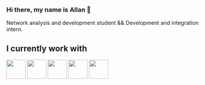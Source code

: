 ### Hi there, my name is Allan 👋
Network analysis and development student && Development and integration intern.

## **I currently work with**

  <img widht="50" height="50" src="https://cdn.jsdelivr.net/gh/devicons/devicon@latest/icons/javascript/javascript-original.svg" />    <img widht="50" height="50" src="https://cdn.jsdelivr.net/gh/devicons/devicon@latest/icons/css3/css3-original.svg" />  <img widht="50" height="50" 
 src="https://cdn.jsdelivr.net/gh/devicons/devicon@latest/icons/html5/html5-original.svg" />   <img widht="50" height="50"  src="https://cdn.jsdelivr.net/gh/devicons/devicon@latest/icons/amazonwebservices/amazonwebservices-plain-wordmark.svg" /> <img widht="50" height="50" src="https://cdn.jsdelivr.net/gh/devicons/devicon@latest/icons/git/git-original.svg" />
          
          
          
          
  
          
         

<!--
**AllanMicuanski/AllanMicuanski** is a ✨ _special_ ✨ repository because its `README.md` (this file) appears on your GitHub profile.

Here are some ideas to get you started:

- 🔭 I’m currently working on ...
- 🌱 I’m currently learning ...
- 👯 I’m looking to collaborate on ...
- 🤔 I’m looking for help with ...
- 💬 Ask me about ...
- 📫 How to reach me: ...
- 😄 Pronouns: ...
- ⚡ Fun fact: ...
-->
